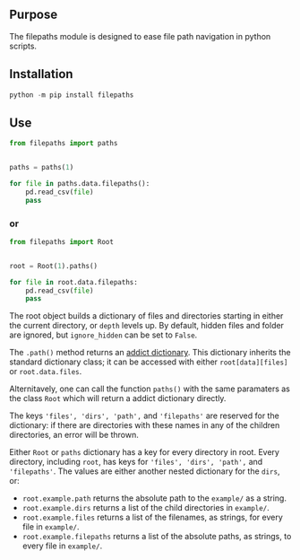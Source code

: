 ## Purpose
The filepaths module is designed to ease file path navigation in python scripts.

## Installation

```python
python -m pip install filepaths
```

## Use
```python
from filepaths import paths


paths = paths(1)

for file in paths.data.filepaths():
    pd.read_csv(file)
    pass
```
### or
```python
from filepaths import Root


root = Root(1).paths()

for file in root.data.filepaths:
    pd.read_csv(file)
    pass
```
The root object builds a dictionary of files and directories starting in either the current directory, or `depth` levels up. By default, hidden files and folder are ignored, but `ignore_hidden` can be set to `False`.

The `.path()` method returns an [addict dictionary](https://github.com/mewwts/addict). This dictionary inherits the standard dictionary class; it can be accessed with either `root[data][files]` or `root.data.files`.

Alternitavely, one can call the function `paths()` with the same paramaters as the class `Root` which will return a addict dictionary directly.

The keys `'files', 'dirs', 'path',` and `'filepaths'` are reserved for the dictionary: if there are directories with these names in any of the children directories, an error will be thrown.

Either `Root` or `paths` dictionary has a key for every directory in root. Every directory, including `root`, has keys for `'files', 'dirs', 'path',` and `'filepaths'`. The values are either another nested dictionary for the `dirs`, or:

* `root.example.path` returns the absolute path to the `example/` as a string.
* `root.example.dirs` returns a list of the child directories in `example/`.
* `root.example.files` returns a list of the filenames, as strings, for every file in `example/`.
* `root.example.filepaths` returns a list of the absolute paths, as strings, to every file in `example/`.
